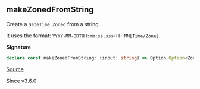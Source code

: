 ## makeZonedFromString

Create a `DateTime.Zoned` from a string.

It uses the format: `YYYY-MM-DDTHH:mm:ss.sss+HH:MM[Time/Zone]`.

**Signature**

```ts
declare const makeZonedFromString: (input: string) => Option.Option<Zoned>
```

[Source](https://github.com/Effect-TS/effect/tree/main/packages/effect/src/DateTime.ts#L410)

Since v3.6.0